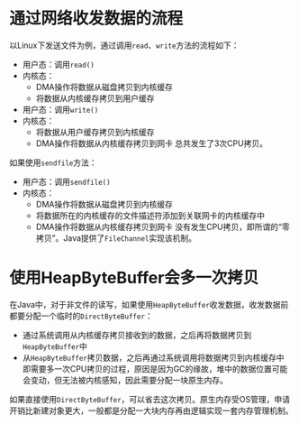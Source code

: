 # 通过网络收发数据的流程
以Linux下发送文件为例，通过调用`read`、`write`方法的流程如下：
* 用户态：调用`read()`
* 内核态：
    * DMA操作将数据从磁盘拷贝到内核缓存
    * 将数据从内核缓存拷贝到用户缓存
* 用户态：调用`write()`
* 内核态：
    * 将数据从用户缓存拷贝到内核缓存
    * DMA操作将数据从内核缓存拷贝到网卡
总共发生了3次CPU拷贝。

如果使用`sendfile`方法：
* 用户态：调用`sendfile()`
* 内核态：
    * DMA操作将数据从磁盘拷贝到内核缓存
    * 将数据所在的内核缓存的文件描述符添加到关联网卡的内核缓存中
    * DMA操作将数据从内核缓存拷贝到网卡
没有发生CPU拷贝，即所谓的“零拷贝”。Java提供了`FileChannel`实现该机制。

# 使用HeapByteBuffer会多一次拷贝
在Java中，对于非文件的读写，如果使用`HeapByteBuffer`收发数据，收发数据前都要分配一个临时的`DirectByteBuffer`：
* 通过系统调用从内核缓存拷贝接收到的数据，之后再将数据拷贝到`HeapByteBuffer`中
* 从`HeapByteBuffer`拷贝数据，之后再通过系统调用将数据拷贝到内核缓存中
即需要多一次CPU拷贝的过程，原因是因为GC的缘故，堆中的数据位置可能会变动，但无法被内核感知，因此需要分配一块原生内存。

如果直接使用`DirectByteBuffer`，可以省去这次拷贝。原生内存受OS管理，申请开销比新建对象更大，一般都是分配一大块内存再由逻辑实现一套内存管理机制。